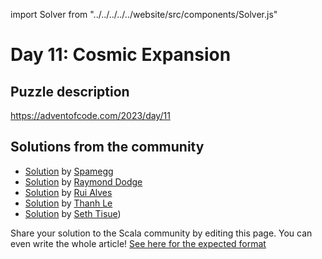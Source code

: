 import Solver from "../../../../../website/src/components/Solver.js"

# Day 11: Cosmic Expansion

## Puzzle description

https://adventofcode.com/2023/day/11

## Solutions from the community

- [Solution](https://github.com/spamegg1/advent-of-code-2023-scala/blob/solutions/11.worksheet.sc#L138) by [Spamegg](https://github.com/spamegg1/)
- [Solution](https://github.com/rayrobdod/advent-of-code/blob/main/2023/11/day11.scala) by [Raymond Dodge](https://github.com/rayrobdod/)
- [Solution](https://github.com/xRuiAlves/advent-of-code-2023/blob/main/Day11.scala) by [Rui Alves](https://github.com/xRuiAlves/)
- [Solution](https://github.com/lenguyenthanh/aoc-2023/blob/main/Day11.scala) by [Thanh Le](https://github.com/lenguyenthanh )
- [Solution](https://github.com/SethTisue/adventofcode/blob/main/2023/src/test/scala/Day11.scala) by [Seth Tisue](https://github.com/SethTisue))

Share your solution to the Scala community by editing this page.
You can even write the whole article! [See here for the expected format](https://github.com/scalacenter/scala-advent-of-code/discussions/424)
